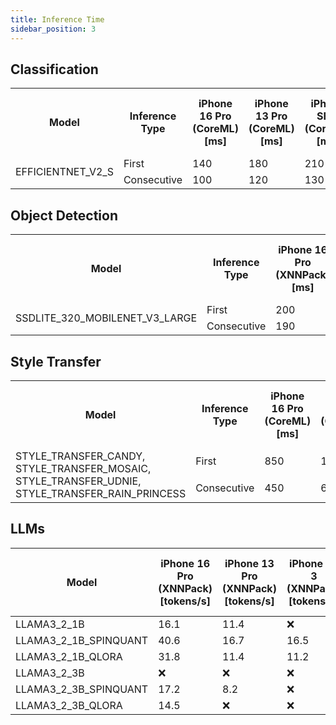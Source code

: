 ```yaml
---
title: Inference Time
sidebar_position: 3
---
```


## Classification

<table>
  <tr><th>Model</th> <th>Inference Type</th> <th>iPhone 16 Pro (CoreML) [ms]</th> <th>iPhone 13 Pro (CoreML) [ms]</th> <th>iPhone SE 3 (CoreML) [ms]</th> <th>Samsung Galaxy S24 (XNNPack) [ms]</th><th>OnePlus 12 (XNNPack) [ms]</th></tr>
  <tr><td rowspan="2">EFFICIENTNET_V2_S</td><td>First</td><td>140</td><td>180</td><td>210</td><td>220</td><td>230</td></tr>
  <tr><td>Consecutive</td><td>100</td><td>120</td><td>130</td><td>180</td><td>170</td></tr>
</table>

## Object Detection

<table>
  <tr><th>Model</th><th>Inference Type</th><th>iPhone 16 Pro (XNNPack) [ms]</th><th>iPhone 13 Pro (XNNPack) [ms]</th><th>iPhone SE 3 (XNNPack) [ms]</th><th>Samsung Galaxy S24 (XNNPack) [ms]</th><th>OnePlus 12 (XNNPack) [ms]</th></tr>
  <tr><td rowspan="2">SSDLITE_320_MOBILENET_V3_LARGE</td><td>First</td><td>200</td><td>280</td><td>300</td><td>120</td><td>140</td></tr>
  <tr><td>Consecutive</td><td>190</td><td>260</td><td>280</td><td>100</td><td>90</td></tr>
</table>

## Style Transfer

<table>
  <tr><th>Model</th><th>Inference Type</th><th>iPhone 16 Pro (CoreML) [ms]</th><th>iPhone 13 Pro (CoreML) [ms]</th><th>iPhone SE 3 (CoreML) [ms]</th><th>Samsung Galaxy S24 (XNNPack) [ms]</th><th>OnePlus 12 (XNNPack) [ms]</th></tr>
  <tr><td rowspan="2">STYLE_TRANSFER_CANDY, STYLE_TRANSFER_MOSAIC, STYLE_TRANSFER_UDNIE, STYLE_TRANSFER_RAIN_PRINCESS</td><td>First</td><td>850</td><td>1150</td><td>1400</td><td>1800</td><td>1950</td></tr>
  <tr><td>Consecutive</td><td>450</td><td>600</td><td>750</td><td>1650</td><td>1800</td></tr>
</table>

## LLMs

| Model                 | iPhone 16 Pro (XNNPack) [tokens/s] | iPhone 13 Pro (XNNPack) [tokens/s] | iPhone SE 3 (XNNPack) [tokens/s] | Samsung Galaxy S24 (XNNPack) [tokens/s] | OnePlus 12 (XNNPack) [tokens/s] |
| --------------------- | ---------------------------------- | ---------------------------------- | -------------------------------- | --------------------------------------- | ------------------------------- |
| LLAMA3_2_1B           | 16.1                               | 11.4                               | ❌                               | 15.6                                    | 19.3                            |
| LLAMA3_2_1B_SPINQUANT | 40.6                               | 16.7                               | 16.5                             | 40.3                                    | 48.2                            |
| LLAMA3_2_1B_QLORA     | 31.8                               | 11.4                               | 11.2                             | 37.3                                    | 44.4                            |
| LLAMA3_2_3B           | ❌                                 | ❌                                 | ❌                               | ❌                                      | 7.1                             |
| LLAMA3_2_3B_SPINQUANT | 17.2                               | 8.2                                | ❌                               | 16.2                                    | 19.4                            |
| LLAMA3_2_3B_QLORA     | 14.5                               | ❌                                 | ❌                               | 14.8                                    | 18.1                            |
